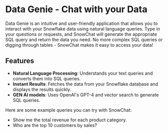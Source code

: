 # Data Genie - Chat with your Data

Data Genie is an intuitive and user-friendly application that allows you to interact with your Snowflake data using natural language queries. Type in your questions or requests, and SnowChat will generate the appropriate SQL query and return the data you need. No more complex SQL queries or digging through tables - SnowChat makes it easy to access your data!

## Features

- **Natural Language Processing**: Understands your text queries and converts them into SQL queries.
- **Instant Results**: Fetches the data from your Snowflake database and displays the results quickly.
- **GEN AI models**: Uses OpenAI's GPT-4 and vector search to generate SQL queries.

Here are some example queries you can try with SnowChat:

- Show me the total revenue for each product category.
- Who are the top 10 customers by sales?

